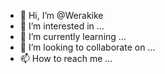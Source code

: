 - 👋 Hi, I’m @Werakike
- 👀 I’m interested in ...
- 🌱 I’m currently learning ...
- 💞️ I’m looking to collaborate on ...
- 📫 How to reach me ...

<!---
Werakike/Werakike is a ✨ special ✨ repository because its `README.md` (this file) appears on your GitHub profile.
You can click the Preview link to take a look at your changes.
--->
